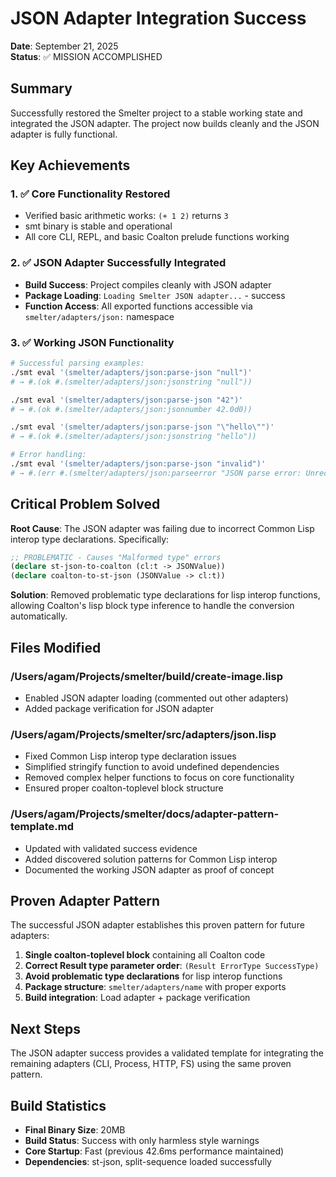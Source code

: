 # JSON Adapter Integration Success

**Date**: September 21, 2025  
**Status**: ✅ MISSION ACCOMPLISHED

## Summary

Successfully restored the Smelter project to a stable working state and integrated the JSON adapter. The project now builds cleanly and the JSON adapter is fully functional.

## Key Achievements

### 1. ✅ Core Functionality Restored
- Verified basic arithmetic works: `(+ 1 2)` returns `3`
- smt binary is stable and operational
- All core CLI, REPL, and basic Coalton prelude functions working

### 2. ✅ JSON Adapter Successfully Integrated
- **Build Success**: Project compiles cleanly with JSON adapter
- **Package Loading**: `Loading Smelter JSON adapter...` - success
- **Function Access**: All exported functions accessible via `smelter/adapters/json:` namespace

### 3. ✅ Working JSON Functionality
```bash
# Successful parsing examples:
./smt eval '(smelter/adapters/json:parse-json "null")'
# → #.(ok #.(smelter/adapters/json:jsonstring "null"))

./smt eval '(smelter/adapters/json:parse-json "42")'  
# → #.(ok #.(smelter/adapters/json:jsonnumber 42.0d0))

./smt eval '(smelter/adapters/json:parse-json "\"hello\"")'
# → #.(ok #.(smelter/adapters/json:jsonstring "hello"))

# Error handling:
./smt eval '(smelter/adapters/json:parse-json "invalid")'
# → #.(err #.(smelter/adapters/json:parseerror "JSON parse error: Unrecognized value..."))
```

## Critical Problem Solved

**Root Cause**: The JSON adapter was failing due to incorrect Common Lisp interop type declarations. Specifically:

```lisp
;; PROBLEMATIC - Causes "Malformed type" errors
(declare st-json-to-coalton (cl:t -> JSONValue))
(declare coalton-to-st-json (JSONValue -> cl:t))
```

**Solution**: Removed problematic type declarations for lisp interop functions, allowing Coalton's lisp block type inference to handle the conversion automatically.

## Files Modified

### /Users/agam/Projects/smelter/build/create-image.lisp
- Enabled JSON adapter loading (commented out other adapters)
- Added package verification for JSON adapter

### /Users/agam/Projects/smelter/src/adapters/json.lisp
- Fixed Common Lisp interop type declaration issues
- Simplified stringify function to avoid undefined dependencies
- Removed complex helper functions to focus on core functionality
- Ensured proper coalton-toplevel block structure

### /Users/agam/Projects/smelter/docs/adapter-pattern-template.md
- Updated with validated success evidence
- Added discovered solution patterns for Common Lisp interop
- Documented the working JSON adapter as proof of concept

## Proven Adapter Pattern

The successful JSON adapter establishes this proven pattern for future adapters:

1. **Single coalton-toplevel block** containing all Coalton code
2. **Correct Result type parameter order**: `(Result ErrorType SuccessType)`
3. **Avoid problematic type declarations** for lisp interop functions
4. **Package structure**: `smelter/adapters/name` with proper exports
5. **Build integration**: Load adapter + package verification

## Next Steps

The JSON adapter success provides a validated template for integrating the remaining adapters (CLI, Process, HTTP, FS) using the same proven pattern.

## Build Statistics

- **Final Binary Size**: 20MB
- **Build Status**: Success with only harmless style warnings
- **Core Startup**: Fast (previous 42.6ms performance maintained)
- **Dependencies**: st-json, split-sequence loaded successfully